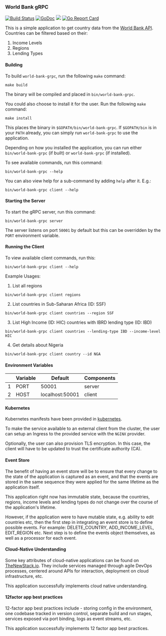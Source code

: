 ### World Bank gRPC

[![Build Status](https://travis-ci.com/eloyekunle/world-bank-grpc.svg?token=gE7ya6SNZs6o39nbGJAd&branch=master)](https://travis-ci.com/eloyekunle/world-bank-grpc)
[![GoDoc](https://godoc.org/github.com/eloyekunle/world-bank-grpc?status.svg)](https://godoc.org/github.com/eloyekunle/world-bank-grpc)
[![](https://images.microbadger.com/badges/image/playmice/world-bank-grpc.svg)](https://microbadger.com/images/playmice/world-bank-grpc "Get your own image badge on microbadger.com")
[![Go Report Card](https://goreportcard.com/badge/github.com/eloyekunle/world-bank-grpc)](https://goreportcard.com/report/github.com/eloyekunle/world-bank-grpc)

This is a simple application to get country data from the [World Bank API](https://datahelpdesk.worldbank.org/knowledgebase/articles/889386-developer-information-overview).
Countries can be filtered based on their:

1. Income Levels
2. Regions
3. Lending Types

#### Building

To build `world-bank-grpc`, run the following `make` command:

```shell script
make build
```

The binary will be compiled and placed in `bin/world-bank-grpc`.

You could also choose to install it for the user. Run the following `make` command:

```shell script
make install
```

This places the binary in `$GOPATH/bin/world-bank-grpc`. If `$GOPATH/bin` is in your `PATH` already, you can simply run
`world-bank-grpc` to use the application.

Depending on how you installed the application, you can run either `bin/world-bank-grpc` (if built) or `world-bank-grpc` (if installed).

To see available commands, run this command:

```shell script
bin/world-bank-grpc --help
```

You can also view help for a sub-command by adding `help` after it. E.g.:

```shell script
bin/world-bank-grpc client --help
```

#### Starting the Server

To start the gRPC server, run this command:

```shell script
bin/world-bank-grpc server
```

The server listens on port `50001` by default but this can be overridden by the `PORT` environment variable.

#### Running the Client

To view available client commands, run this:

```shell script
bin/world-bank-grpc client --help
```

Example Usages:

1. List all regions

```shell script
bin/world-bank-grpc client regions
```

2. List countries in Sub-Saharan Africa (ID: SSF)

```shell script
bin/world-bank-grpc client countries --region SSF
```

3. List High Income (ID: HIC) countries with IBRD lending type (ID: IBD)

```shell script
bin/world-bank-grpc client countries --lending-type IBD --income-level HIC
```

4. Get details about Nigeria

```shell script
bin/world-bank-grpc client country --id NGA
```

#### Environment Variables

|     | Variable | Default         | Components |
| --- | -------- | --------------- | ---------- |
| 1   | PORT     | 50001           | server     |
| 2   | HOST     | localhost:50001 | client     |

#### Kubernetes

Kubernetes manifests have been provided in [kubernetes](./kubernetes). 

To make the service available to an external client
from the cluster, the user can setup an Ingress to the provided service with the `NGINX` provider.
 
Optionally, the user can also provision TLS encryption. In this case, the client will have to be updated to trust the
certificate authority (CA).

#### Event Store

The benefit of having an event store will be to ensure that every change to the state of the application is captured as an event,
and that the events are stored in the same sequence they were applied for the same lifetime as the application itself.

This application right now has immutable state, because the countries, regions, income levels and lending types do not
change over the course of the application's lifetime.

However, if the application were to have mutable state, e.g. ability to edit countries etc, then the first step in integrating
an event store is to define possible events. For example: DELETE_COUNTRY, ADD_INCOME_LEVEL, EDIT_REGION etc. Next step is to define
the events object themselves, as well as a processor for each event.

#### Cloud-Native Understanding

Some key attributes of cloud-native applications can be found on [TheNewStack.io](https://thenewstack.io/10-key-attributes-of-cloud-native-applications/).
They include services managed through agile DevOps processes, centered around APIs for interaction, deployment on cloud infrastructure, etc.

This application successfully implements cloud native understanding.

#### 12factor app best practices

12-factor app best practices include - storing config in the environment, one codebase tracked in version control,
separate build and run stages, services exposed via port binding, logs as event streams, etc.

This application successfully implements 12 factor app best practices.
